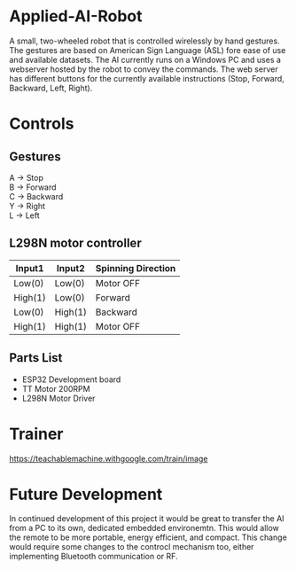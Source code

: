 # Applied-AI-Robot                                                             

A small, two-wheeled robot that is controlled wirelessly by hand gestures. The gestures are based on American Sign Language (ASL) fore ease of use and available datasets. The AI currently runs on a Windows PC and uses a webserver hosted by the robot to convey the commands. The web server has different buttons for the currently available instructions (Stop, Forward, Backward, Left, Right).

# Controls

## Gestures
A -> Stop  
B -> Forward  
C -> Backward  
Y -> Right  
L -> Left

## L298N motor controller

| Input1  | Input2  | Spinning Direction |
| ------- | ------- | ------------------ |
| Low(0)	| Low(0)	| Motor OFF          |
| High(1) |	Low(0)  | Forward            |
| Low(0)  |	High(1) | Backward           |
| High(1) |	High(1) | Motor OFF          |

## Parts List
- ESP32 Development board
- TT Motor 200RPM
- L298N Motor Driver



# Trainer
https://teachablemachine.withgoogle.com/train/image

# Future Development

In continued development of this project it would be great to transfer the AI from a PC to its own, dedicated embedded environemtn. This would allow the remote to be more portable, energy efficient, and compact. This change would require some changes to the controcl mechanism too, either implementing Bluetooth communication or RF.
